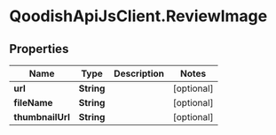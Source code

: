 # QoodishApiJsClient.ReviewImage

## Properties

Name | Type | Description | Notes
------------ | ------------- | ------------- | -------------
**url** | **String** |  | [optional] 
**fileName** | **String** |  | [optional] 
**thumbnailUrl** | **String** |  | [optional] 


